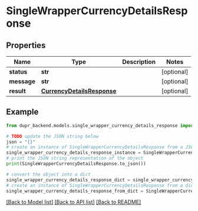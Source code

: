 # SingleWrapperCurrencyDetailsResponse


## Properties

Name | Type | Description | Notes
------------ | ------------- | ------------- | -------------
**status** | **str** |  | [optional] 
**message** | **str** |  | [optional] 
**result** | [**CurrencyDetailsResponse**](CurrencyDetailsResponse.md) |  | [optional] 

## Example

```python
from dupr_backend.models.single_wrapper_currency_details_response import SingleWrapperCurrencyDetailsResponse

# TODO update the JSON string below
json = "{}"
# create an instance of SingleWrapperCurrencyDetailsResponse from a JSON string
single_wrapper_currency_details_response_instance = SingleWrapperCurrencyDetailsResponse.from_json(json)
# print the JSON string representation of the object
print(SingleWrapperCurrencyDetailsResponse.to_json())

# convert the object into a dict
single_wrapper_currency_details_response_dict = single_wrapper_currency_details_response_instance.to_dict()
# create an instance of SingleWrapperCurrencyDetailsResponse from a dict
single_wrapper_currency_details_response_from_dict = SingleWrapperCurrencyDetailsResponse.from_dict(single_wrapper_currency_details_response_dict)
```
[[Back to Model list]](../README.md#documentation-for-models) [[Back to API list]](../README.md#documentation-for-api-endpoints) [[Back to README]](../README.md)


